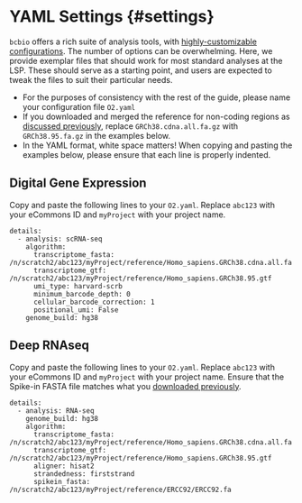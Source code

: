 # YAML Settings {#settings}

`bcbio` offers a rich suite of analysis tools, with [highly-customizable configurations](https://bcbio-nextgen.readthedocs.io/en/latest/contents/configuration.html#algorithm-parameters). The number of options can be overwhelming. Here, we provide exemplar files that should work for most standard analyses at the LSP. These should serve as a starting point, and users are expected to tweak the files to suit their particular needs.

* For the purposes of consistency with the rest of the guide, please name your configuration file `O2.yaml`
* If you downloaded and merged the reference for non-coding regions as [discussed previously](#refgenome), replace `GRCh38.cdna.all.fa.gz` with `GRCh38.95.fa.gz` in the examples below.
* In the YAML format, white space matters! When copying and pasting the examples below, please ensure that each line is properly indented.

## Digital Gene Expression

Copy and paste the following lines to your `O2.yaml`. Replace `abc123` with your eCommons ID and `myProject` with your project name.

```
details:
  - analysis: scRNA-seq
    algorithm:
      transcriptome_fasta: /n/scratch2/abc123/myProject/reference/Homo_sapiens.GRCh38.cdna.all.fa
      transcriptome_gtf: /n/scratch2/abc123/myProject/reference/Homo_sapiens.GRCh38.95.gtf
      umi_type: harvard-scrb
      minimum_barcode_depth: 0
      cellular_barcode_correction: 1
      positional_umi: False
    genome_build: hg38
```



## Deep RNAseq

Copy and paste the following lines to your `O2.yaml`. Replace `abc123` with your eCommons ID and `myProject` with your project name. Ensure that the Spike-in FASTA file matches what you [downloaded previously](#spike-in).

```
details:
  - analysis: RNA-seq
    genome_build: hg38
    algorithm:
      transcriptome_fasta: /n/scratch2/abc123/myProject/reference/Homo_sapiens.GRCh38.cdna.all.fa
      transcriptome_gtf: /n/scratch2/abc123/myProject/reference/Homo_sapiens.GRCh38.95.gtf
      aligner: hisat2
      strandedness: firststrand
      spikein_fasta:  /n/scratch2/abc123/myProject/reference/ERCC92/ERCC92.fa 
```
